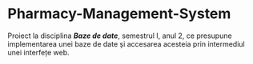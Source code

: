 # Pharmacy-Management-System

Proiect la disciplina ___Baze de date___, semestrul I, anul 2, ce presupune implementarea unei baze de date și accesarea acesteia prin intermediul unei interfețe web.
